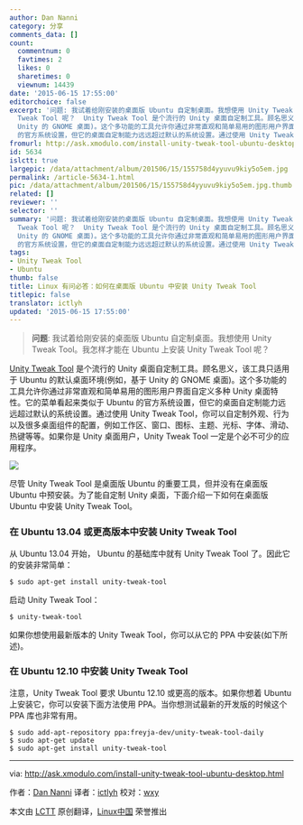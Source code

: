 ```yaml
---
author: Dan Nanni
category: 分享
comments_data: []
count:
  commentnum: 0
  favtimes: 2
  likes: 0
  sharetimes: 0
  viewnum: 14439
date: '2015-06-15 17:55:00'
editorchoice: false
excerpt: '问题: 我试着给刚安装的桌面版 Ubuntu 自定制桌面。我想使用 Unity Tweak Tool。我怎样才能在 Ubuntu 上安装 Unity
  Tweak Tool 呢？  Unity Tweak Tool 是个流行的 Unity 桌面自定制工具。顾名思义，该工具只适用于 Ubuntu 的默认桌面环境(例如，基于
  Unity 的 GNOME 桌面)。这个多功能的工具允许你通过非常直观和简单易用的图形用户界面自定义多种 Unity 桌面特性。它的菜单看起来类似于 Ubuntu
  的官方系统设置，但它的桌面自定制能力远远超过默认的系统设置。通过使用 Unity Tweak Tool，你可以自定制外观、行为以及很多桌面组件的配置'
fromurl: http://ask.xmodulo.com/install-unity-tweak-tool-ubuntu-desktop.html
id: 5634
islctt: true
largepic: /data/attachment/album/201506/15/155758d4yyuvu9kiy5o5em.jpg
permalink: /article-5634-1.html
pic: /data/attachment/album/201506/15/155758d4yyuvu9kiy5o5em.jpg.thumb.jpg
related: []
reviewer: ''
selector: ''
summary: '问题: 我试着给刚安装的桌面版 Ubuntu 自定制桌面。我想使用 Unity Tweak Tool。我怎样才能在 Ubuntu 上安装 Unity
  Tweak Tool 呢？  Unity Tweak Tool 是个流行的 Unity 桌面自定制工具。顾名思义，该工具只适用于 Ubuntu 的默认桌面环境(例如，基于
  Unity 的 GNOME 桌面)。这个多功能的工具允许你通过非常直观和简单易用的图形用户界面自定义多种 Unity 桌面特性。它的菜单看起来类似于 Ubuntu
  的官方系统设置，但它的桌面自定制能力远远超过默认的系统设置。通过使用 Unity Tweak Tool，你可以自定制外观、行为以及很多桌面组件的配置'
tags:
- Unity Tweak Tool
- Ubuntu
thumb: false
title: Linux 有问必答：如何在桌面版 Ubuntu 中安装 Unity Tweak Tool
titlepic: false
translator: ictlyh
updated: '2015-06-15 17:55:00'
---
```



> 
> **问题**: 我试着给刚安装的桌面版 Ubuntu 自定制桌面。我想使用 Unity Tweak Tool。我怎样才能在 Ubuntu 上安装 Unity Tweak Tool 呢？
> 
> 
> 


[Unity Tweak Tool](https://launchpad.net/unity-tweak-tool) 是个流行的 Unity 桌面自定制工具。顾名思义，该工具只适用于 Ubuntu 的默认桌面环境(例如，基于 Unity 的 GNOME 桌面)。这个多功能的工具允许你通过非常直观和简单易用的图形用户界面自定义多种 Unity 桌面特性。它的菜单看起来类似于 Ubuntu 的官方系统设置，但它的桌面自定制能力远远超过默认的系统设置。通过使用 Unity Tweak Tool，你可以自定制外观、行为以及很多桌面组件的配置，例如工作区、窗口、图标、主题、光标、字体、滑动、热键等等。如果你是 Unity 桌面用户，Unity Tweak Tool 一定是个必不可少的应用程序。


![](/data/attachment/album/201506/15/155758d4yyuvu9kiy5o5em.jpg)


尽管 Unity Tweak Tool 是桌面版 Ubuntu 的重要工具，但并没有在桌面版 Ubuntu 中预安装。为了能自定制 Unity 桌面，下面介绍一下如何在桌面版 Ubuntu 中安装 Unity Tweak Tool。


### 在 Ubuntu 13.04 或更高版本中安装 Unity Tweak Tool


从 Ubuntu 13.04 开始， Ubuntu 的基础库中就有 Unity Tweak Tool 了。因此它的安装非常简单：



```
$ sudo apt-get install unity-tweak-tool 

```

启动 Unity Tweak Tool：



```
$ unity-tweak-tool 

```

如果你想使用最新版本的 Unity Tweak Tool，你可以从它的 PPA 中安装(如下所述)。


### 在 Ubuntu 12.10 中安装 Unity Tweak Tool


注意，Unity Tweak Tool 要求 Ubuntu 12.10 或更高的版本。如果你想着 Ubuntu 上安装它，你可以安装下面方法使用 PPA。当你想测试最新的开发版的时候这个 PPA 库也非常有用。



```
$ sudo add-apt-repository ppa:freyja-dev/unity-tweak-tool-daily
$ sudo apt-get update
$ sudo apt-get install unity-tweak-tool 

```



---


via: <http://ask.xmodulo.com/install-unity-tweak-tool-ubuntu-desktop.html>


作者：[Dan Nanni](http://ask.xmodulo.com/author/nanni) 译者：[ictlyh](https://github.com/ictlyh) 校对：[wxy](https://github.com/wxy)


本文由 [LCTT](https://github.com/LCTT/TranslateProject) 原创翻译，[Linux中国](https://linux.cn/) 荣誉推出